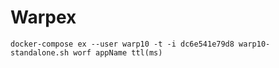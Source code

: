 # Warpex

```
docker-compose ex --user warp10 -t -i dc6e541e79d8 warp10-standalone.sh worf appName ttl(ms)
```
